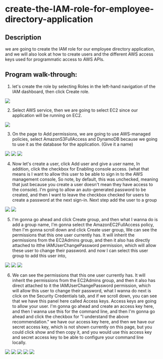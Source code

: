 <h1>create-the-IAM-role-for-employee-directory-application</h1>

<h2>Description</h2>
we are going to create the IAM role for our employee directory application, and we will also look at how to create users and the different AWS access keys used for programmatic access to AWS APIs.

<br />

<h2>Program walk-through:</h2>

1. let's create the role by selecting Roles in the left-hand navigation of the IAM dashboard, then click Create role.
<img src="https://res.cloudinary.com/dk3bkl3ji/image/upload/v1741393074/Screenshot_2025-03-07_184411_vcbdhe.png"/>

<br />

2. Select AWS service, then we are going to select EC2 since our application will be running on EC2.
<img src="https://res.cloudinary.com/dk3bkl3ji/image/upload/v1741395214/Screenshot_2025-03-07_184531_jwvt6o.png"/>
<br />

3. On the page to Add permissions, we are going to use AWS-managed policies, select AmazonS3FullAccess and DynamoDB because we going to use it as the database for the application. (Give it a name)
<img src="https://res.cloudinary.com/dk3bkl3ji/image/upload/v1741395824/Screenshot_2025-03-07_184813_mxeitf.png"/>
<img src="https://res.cloudinary.com/dk3bkl3ji/image/upload/v1741395854/Screenshot_2025-03-07_184826_crizxi.png"/>
<img src="https://res.cloudinary.com/dk3bkl3ji/image/upload/v1741396080/Screenshot_2025-03-07_184958_jrsvh2.png"/>
<br />

4. Now let's create a user, click Add user and give a user name, In addition,  click the checkbox for Enabling console access. (what that means is I want to allow this user
to be able to sign in to the AWS management console, So note, by default, this was unchecked, meaning that just because you create a user doesn't mean they have access to the console).
 I'm going to allow an auto-generated password to be created, and then I want to leave the checkbox checked for users to create a password at the next sign-in.
Next step add the user to a group 
<img src="https://res.cloudinary.com/dk3bkl3ji/image/upload/v1741396472/Screenshot_2025-03-07_185322_g5pvuh.png"/>
<img src="https://res.cloudinary.com/dk3bkl3ji/image/upload/v1741396939/Screenshot_2025-03-07_185350_hahd1q.png"/>
<br />

5.  I'm gonna go ahead and click Create group, and then what I wanna do is add a group name,  I'm gonna select the AmazonEC2FullAccess policy, then I'm gonna scroll down and click Create user group, We can see the permissions that this one user currently has. It will inherit the permissions from the EC2Admins group, and then it also has directly attached to itthe IAMUserChangePassword permission, which will allow these user to change their password. and now I can select this user group to add this user into,
<img src="https://res.cloudinary.com/dk3bkl3ji/image/upload/v1741397382/Screenshot_2025-03-07_185322_sy1mo2.png"/>
<img src="https://res.cloudinary.com/dk3bkl3ji/image/upload/v1741397408/Screenshot_2025-03-07_185442_f6auzl.png"/>
<img src="https://res.cloudinary.com/dk3bkl3ji/image/upload/v1741397435/Screenshot_2025-03-07_185509_jw6lcb.png"/>

6. We can see the permissions that this one user currently has. It will inherit the permissions from the EC2Admins group, and then it also has direct attached to it the IAMUserChangePassword permission,
which will allow this user to change their password, what I wanna do next is click on the Security Credentials tab, and if we scroll down, you can see that we have this panel here called Access keys.
Access keys are going to allow your user.
 I'm gonna go ahead and create an access key here, and then I wanna use this for the command line, and then I'm gonna go ahead and click the checkbox for "I understand the above recommendation." we have our access key here, and then we have our secret access key, which is not shown currently on this page, but you could click show and then copy it, and you would use this access key and secret access key
to be able to configure your command line locally.
<img src="https://res.cloudinary.com/dk3bkl3ji/image/upload/v1741397565/Screenshot_2025-03-07_185526_yo7bjr.png"/>
<img src="https://res.cloudinary.com/dk3bkl3ji/image/upload/v1741397698/Screenshot_2025-03-07_185548_wlxge3.png"/>
<img src="https://res.cloudinary.com/dk3bkl3ji/image/upload/v1741398175/Screenshot_2025-03-07_185743_nxrb0n.png"/>
<img src="https://res.cloudinary.com/dk3bkl3ji/image/upload/v1741398201/Screenshot_2025-03-07_185747_sht9ug.png"/>
<img src="https://res.cloudinary.com/dk3bkl3ji/image/upload/v1741398223/Screenshot_2025-03-07_190016_sgsmm2.png"/>



